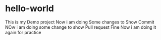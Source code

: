 # hello-world
This is my Demo project 
Now i am doing Some changes to Show Commit 
NOw i am doing some change to show Pull request Fine
Now i am doing it again for practice
